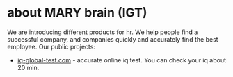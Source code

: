 # about MARY brain (IGT)
We are introducing different products for hr. We help people find a successful company, and companies quickly and accurately find the best employee.
Our public projects:
- [iq-global-test.com](https://iq-global-test.com) - accurate online iq test. You can check your iq about 20 min.
